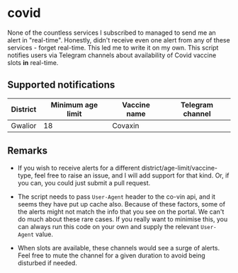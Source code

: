 # covid
None of the countless services I subscribed to managed to send me an alert in "real-time". Honestly, didn't receive even one alert from any of these services - forget real-time. This led me to write it on my own. This script notifies users via Telegram channels about availability of Covid vaccine slots **in** real-time.

## Supported notifications
| District | Minimum age limit | Vaccine name | Telegram channel |
| --- | --- | --- | --- |
| Gwalior | 18 | Covaxin ||

## Remarks
- If you wish to receive alerts for a different district/age-limit/vaccine-type, feel free to raise an issue, and I will add support for that kind. Or, if you can, you could just submit a pull request.

- The script needs to pass `User-Agent` header to the co-vin api, and it seems they have put up cache also. Because of these factors, some of the alerts might not match the info that you see on the portal. We can't do much about these rare cases. If you really want to minimise this, you can always run this code on your own and supply the relevant `User-Agent` value.

- When slots are available, these channels would see a surge of alerts. Feel free to mute the channel for a given duration to avoid being disturbed if needed.
